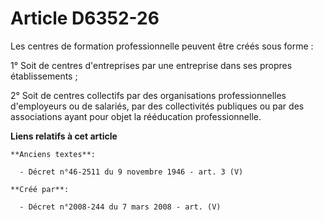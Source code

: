 # Article D6352-26

Les centres de formation professionnelle peuvent être créés sous forme :

1° Soit de centres d'entreprises par une entreprise dans ses propres établissements ;

2° Soit de centres collectifs par des organisations professionnelles d'employeurs ou de salariés, par des collectivités
publiques ou par des associations ayant pour objet la rééducation professionnelle.

**Liens relatifs à cet article**

	**Anciens textes**:

	  - Décret n°46-2511 du 9 novembre 1946 - art. 3 (V)

	**Créé par**:

	  - Décret n°2008-244 du 7 mars 2008 - art. (V)

